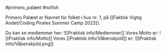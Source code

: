 #primero_palæet #nofish 

Primero Palæet er Navnet for folket i hus nr. 1, på [[Faktisk Vigtig Andet/Coding Pirates Summer Camp 2023]].

Du kan se medlemmer her: ![[Praktisk info/Medlemmer]]
Vores Motto er: ![[Praktisk info/Motto]]
Vores [[Praktisk info/Våbenskjold]] er: 
![[Praktisk info/Våbenskjold.png]]